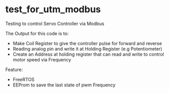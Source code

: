 # test_for_utm_modbus
Testing to control Servo Controller via Modbus

The Output for this code is to:
- Make Coil Register to give the controller pulse for forward and reverse
- Reading analog pin and write it at Holding Register (e.g Potentiometer)
- Create an Address at holding register that can read and write to control motor speed via Frequency

Feature:
- FreeRTOS
- EEProm to save the last state of pwm Frequency

